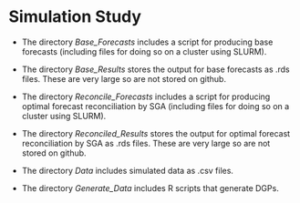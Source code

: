 # Simulation Study

- The directory *Base_Forecasts* includes a script for producing base forecasts (including files for doing so on a cluster using SLURM).

- The directory *Base_Results* stores the output for base forecasts as .rds files.  These are very large so are not stored on github.

- The directory *Reconcile_Forecasts* includes a script for producing optimal forecast reconciliation by SGA (including files for doing so on a cluster using SLURM).

- The directory *Reconciled_Results* stores the output for optimal forecast reconciliation by SGA as .rds files.  These are very large so are not stored on github.

- The directory *Data* includes simulated data as .csv files.

- The directory *Generate_Data* includes R scripts that generate DGPs.


